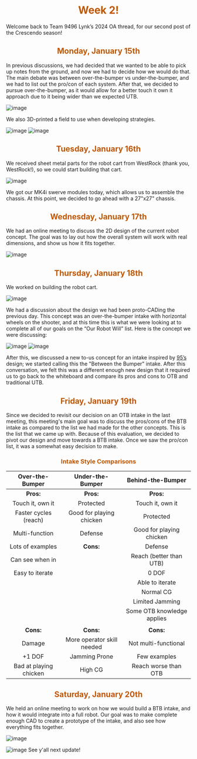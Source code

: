 <div>
<div align="center">
<h1><span style="color:#bf5700">Week 2!</span></h1>
</div>

Welcome back to Team 9496 Lynk’s 2024 OA thread, for our second post of the Crescendo season! <br>

<div>
<div align="center">
<h2><span style="color:#bf5700">Monday, January 15th</span></h2>
</div>

In previous discussions, we had decided that we wanted to be able to pick up notes from the ground, and now we had to decide how we would do that. The main debate was between over-the-bumper vs under-the-bumper, and we had to list out the pro/con of each system. After that, we decided to pursue over-the-bumper, as it would allow for a better touch it own it approach due to it being wider than we expected UTB.

![image](https://i.postimg.cc/RCstwTB0/unnamed.png)

We also 3D-printed a field to use when developing strategies.

![image](https://i.postimg.cc/7hwy6zB8/unnamed.png)
![image](https://i.postimg.cc/65HNWyng/unnamed.png)

<div>
<div align="center">
<h2><span style="color:#bf5700">Tuesday, January 16th</span></h2>
</div>

We received sheet metal parts for the robot cart from WestRock (thank you, WestRock!), so we could start building that cart.

![image](https://i.postimg.cc/SsGvgvG3/unnamed.png)

We got our MK4i swerve modules today, which allows us to assemble the chassis. At this point, we decided to go ahead with a 27"x27" chassis.

<div>
<div align="center">
<h2><span style="color:#bf5700">Wednesday, January 17th</span></h2>
</div>

We had an online meeting to discuss the 2D design of the current robot concept. The goal was to lay out how the overall system will work with real dimensions, and show us how it fits together.

![image](https://i.postimg.cc/BnrkxGNp/OTB-Horizontal-shooter.png)

<div>
<div align="center">
<h2><span style="color:#bf5700">Thursday, January 18th</span></h2>
</div>

We worked on building the robot cart.

![image](https://i.postimg.cc/1R869KMp/unnamed.png)

We had a discussion about the design we had been proto-CADing the previous day. This concept was an over-the-bumper intake with horizontal wheels on the shooter, and at this time this is what we were looking at to complete all of our goals on the “Our Robot Will” list. Here is the concept we were discussing:

![image](https://i.postimg.cc/XNCLLJVF/unnamed.jpg)
![image](https://i.postimg.cc/SKG5x4St/unnamed.png)

After this, we discussed a new to-us concept for an intake inspired by [95’s](https://www.chiefdelphi.com/t/frc-95-the-grasshoppers-2024-build-thread/442176/34?u=jimmyy) design; we started calling this the "Between the Bumper" intake. After this conversation, we felt this was a different enough new design that it required us to go back to the whiteboard and compare its pros and cons to OTB and traditional UTB.


<div>
<div align="center">
<h2><span style="color:#bf5700">Friday, January 19th</span></h2>
</div>

Since we decided to revisit our decision on an OTB intake in the last meeting, this meeting's main goal was to discuss the pros/cons of the BTB intake as compared to the list we had made for the other concepts. This is the list that we came up with. Because of this evaluation, we decided to pivot our design and move towards a BTB intake. Once we saw the pro/con list, it was a somewhat easy decision to make.

<div>
<div align="center">
<h3><span style="color:#bf5700">Intake Style Comparisons</span></h3>
</div>

| Over-the-Bumper | Under-the-Bumper | Behind-the-Bumper |
| :-: | :-: | :-: |
| **Pros:** | **Pros:** | **Pros:** |
| Touch it, own it | Protected | Touch it, own it |
| Faster cycles (reach) | Good for playing chicken | Protected |
| Multi-function | Defense | Good for playing chicken |
| Lots of examples | **Cons:** | Defense |
| Can see when in | | Reach (better than UTB) |
| Easy to iterate | | 0 DOF |
| | | Able to iterate |
| | | Normal CG |
| | | Limited Jamming | 
| | | Some OTB knowledge applies |
| | | |
| **Cons:** | **Cons:** | **Cons:** |
| Damage | More operator skill needed | Not multi-functional |
| +1 DOF | Jamming Prone | Few examples |
| Bad at playing chicken | High CG | Reach worse than OTB |

<div>
<div align="center">
<h2><span style="color:#bf5700">Saturday, January 20th</span></h2>
</div>

We held an online meeting to work on how we would build a BTB intake, and how it would integrate into a full robot. Our goal was to make complete enough CAD to create a prototype of the intake, and also see how everything fits together.

![image](https://i.postimg.cc/KY1PwCGw/unnamed.png)

![image](https://i.postimg.cc/X7k5p419/unnamed.png)
See y'all next update!
